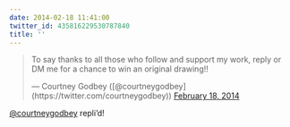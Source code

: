 ```yaml
---
date: 2014-02-18 11:41:00
twitter_id: 435816229530787840
title: ''
---
```


<blockquote class="twitter-tweet"><p lang="en" dir="ltr">To say thanks to all those who follow and support my work, reply or DM me for a chance to win an original drawing!!</p>&mdash; Courtney Godbey ([@courtneygodbey](https://twitter.com/courtneygodbey)) <a href="https://twitter.com/courtneygodbey/status/435779241213325312?ref_src=twsrc%5Etfw">February 18, 2014</a></blockquote>
<script async src="https://platform.twitter.com/widgets.js" charset="utf-8"></script>

[@courtneygodbey](https://twitter.com/courtneygodbey) repli’d!
